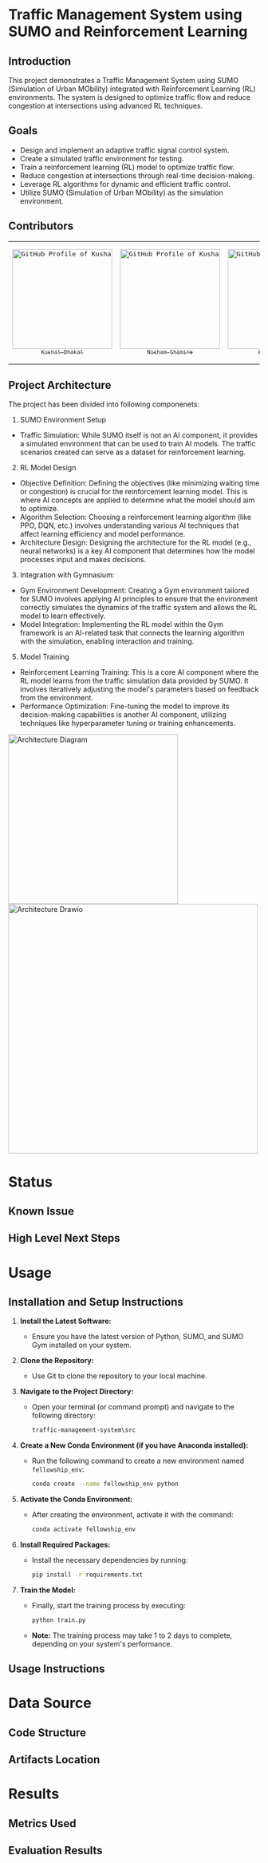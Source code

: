 # Traffic Management System using SUMO and Reinforcement Learning

## Introduction
This project demonstrates a Traffic Management System using SUMO (Simulation of Urban MObility) integrated with Reinforcement Learning (RL) environments. The system is designed to optimize traffic flow and reduce congestion at intersections using advanced RL techniques.
## Goals
- Design and implement an adaptive traffic signal control system.
- Create a simulated traffic environment for testing.
- Train a reinforcement learning (RL) model to optimize traffic flow.
- Reduce congestion at intersections through real-time decision-making.
- Leverage RL algorithms for dynamic and efficient traffic control.
- Utilize SUMO (Simulation of Urban MObility) as the simulation environment.
## Contributors
<table>
<tr>
    <td align="center" width="200">
      <pre><a href="https://github.com/dklkushal07" target="_blank"><img src="https://avatars.githubusercontent.com/u/68638711?v=4" width="200" alt="GitHub Profile of Kushal Dhakal" /><br/><sub>Kushal Dhakal</sub></a></pre>
    </td>
        <td align="center" width="200">
      <pre><a href="https://github.com/nishamghimire5" target="_blank "><img src="https://avatars.githubusercontent.com/u/77533996?v=4" width="200" alt="GitHub Profile of Kushal Dhakal" /><br/><sub>Nisham Ghimire</sub></a></pre>
    </td>
        <td align="center" width="200">
      <pre><a href="https://github.com/Shubham-karn" target="_blank" ><img src="https://avatars.githubusercontent.com/u/147227439?v=4" width="200" alt="GitHub Profile of Kushal Dhakal" /><br/><sub>Shubham Karn</sub></a></pre>
    </td>
        <td align="center" width="200">
      <pre><a href="https://github.com/dklgarima" target="_blank"><img src="https://avatars.githubusercontent.com/u/66936719?v=4" width="200" alt="GitHub Profile of Kushal Dhakal" /><br/><sub>Garima Dhakal</sub></a></pre>
    </td>
</tr>
</table>

## Project Architecture
The project has been divided into following componenets: 
<br>
1. SUMO Environment Setup
- Traffic Simulation: While SUMO itself is not an AI component, it provides a simulated environment that can be used to train AI models. The traffic scenarios created can serve as a dataset for reinforcement learning.

2. RL Model Design
- Objective Definition: Defining the objectives (like minimizing waiting time or congestion) is crucial for the reinforcement learning model. This is where AI concepts are applied to determine what the model should aim to optimize.
- Algorithm Selection: Choosing a reinforcement learning algorithm (like PPO, DQN, etc.) involves understanding various AI techniques that affect learning efficiency and model performance.
- Architecture Design: Designing the architecture for the RL model (e.g., neural networks) is a key AI component that determines how the model processes input and makes decisions.
  
3. Integration with Gymnasium:
- Gym Environment Development: Creating a Gym environment tailored for SUMO involves applying AI principles to ensure that the environment correctly simulates the dynamics of the traffic system and allows the RL model to learn effectively.
- Model Integration: Implementing the RL model within the Gym framework is an AI-related task that connects the learning algorithm with the simulation, enabling interaction and training.
  
5. Model Training
- Reinforcement Learning Training: This is a core AI component where the RL model learns from the traffic simulation data provided by SUMO. It involves iteratively adjusting the model's parameters based on feedback from the environment.
- Performance Optimization: Fine-tuning the model to improve its decision-making capabilities is another AI component, utilizing techniques like hyperparameter tuning or training enhancements.

<img src="https://github.com/user-attachments/assets/dc44fd51-00bc-4226-8976-f96c4d0b42d1" alt="Architecture Diagram" width="340"/>

<br />

<img src="https://github.com/user-attachments/assets/22570682-a7f8-4775-b7fb-e9adffb5561c" alt="Architecture Drawio" width="500"/>






# Status
## Known Issue
## High Level Next Steps


# Usage
## Installation and Setup Instructions

1. **Install the Latest Software:**
   - Ensure you have the latest version of Python, SUMO, and SUMO Gym installed on your system.

2. **Clone the Repository:**
   - Use Git to clone the repository to your local machine.

3. **Navigate to the Project Directory:**
   - Open your terminal (or command prompt) and navigate to the following directory:
     ```bash
     traffic-management-system\src
     ```

4. **Create a New Conda Environment (if you have Anaconda installed):**
   - Run the following command to create a new environment named `fellowship_env`:
     ```bash
     conda create --name fellowship_env python
     ```

5. **Activate the Conda Environment:**
   - After creating the environment, activate it with the command:
     ```bash
     conda activate fellowship_env
     ```

6. **Install Required Packages:**
   - Install the necessary dependencies by running:
     ```bash
     pip install -r requirements.txt
     ```

7. **Train the Model:**
   - Finally, start the training process by executing:
     ```bash
     python train.py
     ```
   - **Note:** The training process may take 1 to 2 days to complete, depending on your system's performance.


## Usage Instructions


# Data Source
## Code Structure
## Artifacts Location

# Results
## Metrics Used
## Evaluation Results
